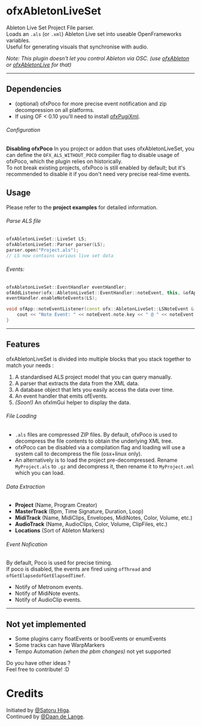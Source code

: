 ofxAbletonLiveSet
=================

Ableton Live Set Project File parser.  
Loads an `.als` (or `.xml`) Ableton Live set into useable OpenFrameworks variables.  
Useful for generating visuals that synchronise with audio.

_Note: This plugin doesn't let you control Ableton via OSC. (use [ofxAbleton](https://github.com/tassock/ofxAbleton) or [ofxAbletonLive](http://github.com/genekogan/ofxAbletonLive) for that)_

------

## Dependencies
- (optional) ofxPoco for more precise event notification and zip decompression on all platforms.
- If using OF < 0.10 you'll need to install [ofxPugiXml](http://github.com/bakercp/ofxPugiXML).

###### Configuration

**Disabling ofxPoco**
In you project or addon that uses ofxAbletonLiveSet, you can define the `OFX_ALS_WITHOUT_POCO` compiler flag to disable usage of ofxPoco, which the plugin relies on historically.  
To not break existing projects, ofxPoco is still enabled by default; but it's recommended to disable it if you don't need very precise real-time events.

## Usage
Please refer to the __project examples__ for detailed information.  

###### Parse ALS file
````cpp
ofxAbletonLiveSet::LiveSet LS;
ofxAbletonLiveSet::Parser parser(LS);
parser.open("Project.als");
// LS now contains various live set data
````

###### Events:
````cpp
ofxAbletonLiveSet::EventHandler eventHandler;
ofAddListener(ofx::AbletonLiveSet::EventHandler::noteEvent, this, &ofApp::noteEventListener);
eventHandler.enableNoteEvents(LS);

void ofApp::noteEventListener(const ofx::AbletonLiveSet::LSNoteEvent & noteEvent){
	cout << "Note Event: " << noteEvent.note.key << " @ " << noteEvent.note.time << endl;
}
````


_________
## Features  

ofxAbletonLiveSet is divided into multiple blocks that you stack together to match your needs :  
  1. A standardised ALS project model that you can query manually.  
  2. A parser that extracts the data from the XML data.  
  3. A database object that lets you easily access the data over time.  
  4. An event handler that emits ofEvents.  
  5. _(Soon!)_ An ofxImGui helper to display the data.  

###### File Loading
- `.als` files are compressed ZIP files. By default, ofxPoco is used to decompress the file contents to obtain the underlying XML tree.
- ofxPoco can be disabled via a compilation flag and loading will use a system call to decompress the file (osx+linux only).
- An alternatively is to load the project pre-decompressed. Rename `MyProject.als` to `.gz` and decompress it, then rename it to `MyProject.xml` which you can load.

###### Data Extraction
- __Project__ (Name, Program Creator)
- __MasterTrack__ (Bpm, Time Signature, Duration, Loop)
- __MidiTrack__ (Name, MidiClips, Envelopes, MidiNotes, Color, Volume, etc.)
- __AudioTrack__ (Name, AudioClips, Color, Volume, ClipFiles, etc.)
- __Locations__ (Sort of Ableton Markers)


###### Event Nofication  

By default, Poco is used for precise timing.  
If poco is disabled, the events are fired using `ofThread` and `ofGetElapsedofGetElapsedTimef`.
- Notify of Metronom events.
- Notify of MidiNote events.
- Notify of AudioClip events.

---------

## Not yet implemented
- Some plugins carry floatEvents or boolEvents or enumEvents  
- Some tracks can have WarpMarkers
- Tempo Automation _(when the pbm changes)_ not yet supported

Do you have other ideas ?  
Feel free to contribute! :D

# Credits
Initiated by [@Satoru Higa](https://github.com/satoruhiga/).  
Continued by [@Daan de Lange](https://github.com/Daandelange).
